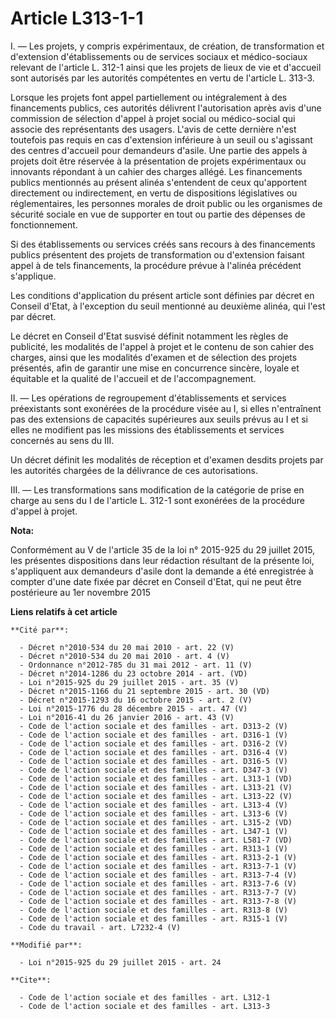 # Article L313-1-1

I. ― Les projets, y compris expérimentaux, de création, de transformation et d'extension d'établissements ou de services
sociaux et médico-sociaux relevant de l'article L. 312-1 ainsi que les projets de lieux de vie et d'accueil sont autorisés
par les autorités compétentes en vertu de l'article L. 313-3. 

Lorsque les projets font appel partiellement ou intégralement à des financements publics, ces autorités délivrent
l'autorisation après avis d'une commission de sélection d'appel à projet social ou médico-social qui associe des
représentants des usagers. L'avis de cette dernière n'est toutefois pas requis en cas d'extension inférieure à un seuil ou
s'agissant des centres d'accueil pour demandeurs d'asile. Une partie des appels à projets doit être réservée à la
présentation de projets expérimentaux ou innovants répondant à un cahier des charges allégé. Les financements publics
mentionnés au présent alinéa s'entendent de ceux qu'apportent directement ou indirectement, en vertu de dispositions
législatives ou réglementaires, les personnes morales de droit public ou les organismes de sécurité sociale en vue de
supporter en tout ou partie des dépenses de fonctionnement. 

Si des établissements ou services créés sans recours à des financements publics présentent des projets de transformation ou
d'extension faisant appel à de tels financements, la procédure prévue à l'alinéa précédent s'applique. 

Les conditions d'application du présent article sont définies par décret en Conseil d'Etat, à l'exception du seuil mentionné
au deuxième alinéa, qui l'est par décret. 

Le décret en Conseil d'Etat susvisé définit notamment les règles de publicité, les modalités de l'appel à projet et le
contenu de son cahier des charges, ainsi que les modalités d'examen et de sélection des projets présentés, afin de garantir
une mise en concurrence sincère, loyale et équitable et la qualité de l'accueil et de l'accompagnement. 

II. ― Les opérations de regroupement d'établissements et services préexistants sont exonérées de la procédure visée au I, si
elles n'entraînent pas des extensions de capacités supérieures aux seuils prévus au I et si elles ne modifient pas les
missions des établissements et services concernés au sens du III. 

Un décret définit les modalités de réception et d'examen desdits projets par les autorités chargées de la délivrance de ces
autorisations. 

III. ― Les transformations sans modification de la catégorie de prise en charge au sens du I de l'article L. 312-1 sont
exonérées de la procédure d'appel à projet.

**Nota:**

Conformément au V de l'article 35 de la loi n° 2015-925 du 29 juillet 2015, les présentes dispositions dans leur rédaction
résultant de la présente loi, s'appliquent aux demandeurs d'asile dont la demande a été enregistrée à compter d'une date
fixée par décret en Conseil d'Etat, qui ne peut être postérieure au 1er novembre 2015

**Liens relatifs à cet article**

	**Cité par**:

	  - Décret n°2010-534 du 20 mai 2010 - art. 22 (V)
	  - Décret n°2010-534 du 20 mai 2010 - art. 4 (V)
	  - Ordonnance n°2012-785 du 31 mai 2012 - art. 11 (V)
	  - Décret n°2014-1286 du 23 octobre 2014 - art. (VD)
	  - Loi n°2015-925 du 29 juillet 2015 - art. 35 (V)
	  - Décret n°2015-1166 du 21 septembre 2015 - art. 30 (VD)
	  - Décret n°2015-1293 du 16 octobre 2015 - art. 2 (V)
	  - Loi n°2015-1776 du 28 décembre 2015 - art. 47 (V)
	  - Loi n°2016-41 du 26 janvier 2016 - art. 43 (V)
	  - Code de l'action sociale et des familles - art. D313-2 (V)
	  - Code de l'action sociale et des familles - art. D316-1 (V)
	  - Code de l'action sociale et des familles - art. D316-2 (V)
	  - Code de l'action sociale et des familles - art. D316-4 (V)
	  - Code de l'action sociale et des familles - art. D316-5 (V)
	  - Code de l'action sociale et des familles - art. D347-3 (V)
	  - Code de l'action sociale et des familles - art. L313-1 (VD)
	  - Code de l'action sociale et des familles - art. L313-21 (V)
	  - Code de l'action sociale et des familles - art. L313-22 (V)
	  - Code de l'action sociale et des familles - art. L313-4 (V)
	  - Code de l'action sociale et des familles - art. L313-6 (V)
	  - Code de l'action sociale et des familles - art. L315-2 (VD)
	  - Code de l'action sociale et des familles - art. L347-1 (V)
	  - Code de l'action sociale et des familles - art. L581-7 (VD)
	  - Code de l'action sociale et des familles - art. R313-1 (V)
	  - Code de l'action sociale et des familles - art. R313-2-1 (V)
	  - Code de l'action sociale et des familles - art. R313-7-1 (V)
	  - Code de l'action sociale et des familles - art. R313-7-4 (V)
	  - Code de l'action sociale et des familles - art. R313-7-6 (V)
	  - Code de l'action sociale et des familles - art. R313-7-7 (V)
	  - Code de l'action sociale et des familles - art. R313-7-8 (V)
	  - Code de l'action sociale et des familles - art. R313-8 (V)
	  - Code de l'action sociale et des familles - art. R315-1 (V)
	  - Code du travail - art. L7232-4 (V)

	**Modifié par**:

	  - Loi n°2015-925 du 29 juillet 2015 - art. 24

	**Cite**:

	  - Code de l'action sociale et des familles - art. L312-1
	  - Code de l'action sociale et des familles - art. L313-3
